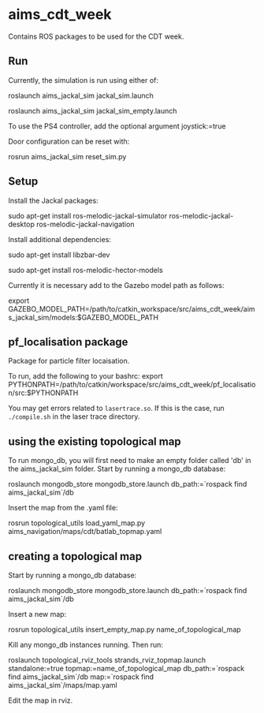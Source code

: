 # aims_cdt_week
Contains ROS packages to be used for the CDT week.

## Run
Currently, the simulation is run using either of:

roslaunch aims_jackal_sim jackal_sim.launch

roslaunch aims_jackal_sim jackal_sim_empty.launch

To use the PS4 controller, add the optional argument joystick:=true

Door configuration can be reset with:

rosrun aims_jackal_sim reset_sim.py

## Setup
Install the Jackal packages:

sudo apt-get install ros-melodic-jackal-simulator ros-melodic-jackal-desktop ros-melodic-jackal-navigation

Install additional dependencies:

sudo apt-get install libzbar-dev

sudo apt-get install ros-melodic-hector-models

Currently it is necessary add to the Gazebo model path as follows:

export GAZEBO_MODEL_PATH=/path/to/catkin_workspace/src/aims_cdt_week/aims_jackal_sim/models:$GAZEBO_MODEL_PATH 

## pf_localisation package
Package for particle filter locaisation.

To run, add the following to your bashrc:
export PYTHONPATH=/path/to/catkin/workspace/src/aims_cdt_week/pf_localisation/src:$PYTHONPATH

You may get errors related to `lasertrace.so`. If this is the case, run `./compile.sh` in the laser trace directory.


## using the existing topological map
To run mongo_db, you will first need to make an empty folder called 'db' in the aims_jackal_sim folder. Start by running a mongo_db database:

roslaunch mongodb_store mongodb_store.launch db_path:=\`rospack find aims_jackal_sim\`/db

Insert the map from the .yaml file:

rosrun topological_utils load_yaml_map.py aims_navigation/maps/cdt/batlab_topmap.yaml

## creating a topological map

Start by running a mongo_db database:

roslaunch mongodb_store mongodb_store.launch db_path:=\`rospack find aims_jackal_sim\`/db

Insert a new map:

rosrun topological_utils insert_empty_map.py name_of_topological_map

Kill any mongo_db instances running. Then run:

roslaunch topological_rviz_tools strands_rviz_topmap.launch standalone:=true topmap:=name_of_topological_map db_path:=\`rospack find aims_jackal_sim\`/db map:=\`rospack find aims_jackal_sim\`/maps/map.yaml

Edit the map in rviz.
